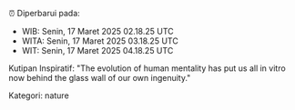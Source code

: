 ⏰ Diperbarui pada:
- WIB: Senin, 17 Maret 2025 02.18.25 UTC
- WITA: Senin, 17 Maret 2025 03.18.25 UTC
- WIT: Senin, 17 Maret 2025 04.18.25 UTC

Kutipan Inspiratif:
"The evolution of human mentality has put us all in vitro now behind the glass wall of our own ingenuity."


Kategori: nature

